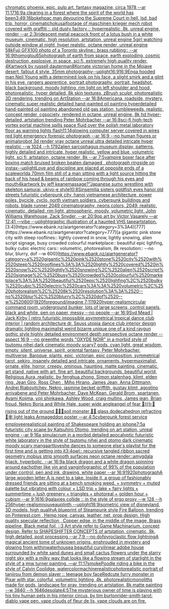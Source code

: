 [chromatic phoenix, epic, pulp art, fantasy magazine, circa 1978 --ar 11:17](https://www.ebank.nz/aiartgenerator?category=chromatic%2520phoenix%2C%2520epic%2C%2520pulp%2520art%2C%2520fantasy%2520magazine%2C%2520circa%25201978%2520--ar%252011%3A17)[16:9](https://www.ebank.nz/aiartgenerator?category=16%3A9)[a clearing in a forest where the spirit of the world has been](https://www.ebank.nz/aiartgenerator?category=a%2520clearing%2520in%2520a%2520forest%2520where%2520the%2520spirit%2520of%2520the%2520world%2520has%2520been)[3:4](https://www.ebank.nz/aiartgenerator?category=3%3A4)[9:16](https://www.ebank.nz/aiartgenerator?category=9%3A16)[bokeh](https://www.ebank.nz/aiartgenerator?category=bokeh)[pac man devouring the Supreme Court in hell, lsd, bad trip, horror, cinematic](https://www.ebank.nz/aiartgenerator?category=pac%2520man%2520devouring%2520the%2520Supreme%2520Court%2520in%2520hell%2C%2520lsd%2C%2520bad%2520trip%2C%2520horror%2C%2520cinematic)[hokusai](https://www.ebank.nz/aiartgenerator?category=hokusai)[footage of maschinen krieger mech robot covered with graffiti :: old dusty factory :: hyperrealistic, 8k, unreal engine, render --ar 2:3](https://www.ebank.nz/aiartgenerator?category=footage%2520of%2520maschinen%2520krieger%2520mech%2520robot%2520covered%2520with%2520graffiti%2520%3A%3A%2520old%2520dusty%2520factory%2520%3A%3A%2520hyperrealistic%2C%25208k%2C%2520unreal%2520engine%2C%2520render%2520--ar%25202%3A3)[iridescent metal peacock front of a lotus bush in a white museum, cinematic, high resolution, artstation, unreal engine 5](https://www.ebank.nz/aiartgenerator?category=iridescent%2520metal%2520peacock%2520front%2520of%2520a%2520lotus%2520bush%2520in%2520a%2520white%2520museum%2C%2520cinematic%2C%2520high%2520resolution%2C%2520artstation%2C%2520unreal%2520engine%25205)[girl watching outside window at night, hyper realstic, octane render, unreal engine 5](https://www.ebank.nz/aiartgenerator?category=girl%2520watching%2520outside%2520window%2520at%2520night%2C%2520hyper%2520realstic%2C%2520octane%2520render%2C%2520unreal%2520engine%25205)[8k](https://www.ebank.nz/aiartgenerator?category=8k)[Fuji GFX100 photo of a Toronto skyline:: brass rubbing::  --ar 16:9](https://www.ebank.nz/aiartgenerator?category=Fuji%2520GFX100%2520photo%2520of%2520a%2520Toronto%2520skyline%3A%3A%2520brass%2520rubbing%3A%3A%2520%2520--ar%252016%3A9)[thomoglou](https://www.ebank.nz/aiartgenerator?category=thomoglou)[65](https://www.ebank.nz/aiartgenerator?category=65)[photograph of earth from space, earth exploding, cosmic destruction, explosive, in space, sci fi, extremely high quality render, 4K](https://www.ebank.nz/aiartgenerator?category=photograph%2520of%2520earth%2520from%2520space%2C%2520earth%2520exploding%2C%2520cosmic%2520destruction%2C%2520explosive%2C%2520in%2520space%2C%2520sci%2520fi%2C%2520extremely%2520high%2520quality%2520render%2C%25204K)[artwork by russell dauterman](https://www.ebank.nz/aiartgenerator?category=artwork%2520by%2520russell%2520dauterman)[8K](https://www.ebank.nz/aiartgenerator?category=8K)[ornate victorian home in the Mojave desert, fallout 4 style, 35mm photography](https://www.ebank.nz/aiartgenerator?category=ornate%2520victorian%2520home%2520in%2520the%2520Mojave%2520desert%2C%2520fallout%25204%2520style%2C%252035mm%2520photography)[--uplight](https://www.ebank.nz/aiartgenerator?category=--uplight)[16:9](https://www.ebank.nz/aiartgenerator?category=16%3A9)[16:9](https://www.ebank.nz/aiartgenerator?category=16%3A9)[Eng](https://www.ebank.nz/aiartgenerator?category=Eng)[a hooded man Neil Young with a determined look on his face, a slight smirk and a glint in his eye, rangers apprentice, portrait photography, portrait, headshot, black background, moody lighting, rim light on left shoulder and hood, photorealistic, hyper detailed, 8k skin textures, zBrush sculpt, photorealistic 3D rendering, trending on ArtStation --ar 16:8](https://www.ebank.nz/aiartgenerator?category=a%2520hooded%2520man%2520Neil%2520Young%2520with%2520a%2520determined%2520look%2520on%2520his%2520face%2C%2520a%2520slight%2520smirk%2520and%2520a%2520glint%2520in%2520his%2520eye%2C%2520rangers%2520apprentice%2C%2520portrait%2520photography%2C%2520portrait%2C%2520headshot%2C%2520black%2520background%2C%2520moody%2520lighting%2C%2520rim%2520light%2520on%2520left%2520shoulder%2520and%2520hood%2C%2520photorealistic%2C%2520hyper%2520detailed%2C%25208k%2520skin%2520textures%2C%2520zBrush%2520sculpt%2C%2520photorealistic%25203D%2520rendering%2C%2520trending%2520on%2520ArtStation%2520--ar%252016%3A8)[Americana, roadside, mystery, cinematic super realistic detailed hand-painted oil painting  hyperdetailed hand-painted oil painting  abandoned old gas station, tumbleweeds,  realistic,  concept render, cgsociety, rendered in octane, unreal engine, 8k hd hyper-detailed, artstation trending Peter Mohrbacher --ar 16:8](https://www.ebank.nz/aiartgenerator?category=Americana%2C%2520roadside%2C%2520mystery%2C%2520cinematic%2520super%2520realistic%2520detailed%2520hand-painted%2520oil%2520painting%2520%2520hyperdetailed%2520hand-painted%2520oil%2520painting%2520%2520abandoned%2520old%2520gas%2520station%2C%2520tumbleweeds%2C%2520%2520realistic%2C%2520%2520concept%2520render%2C%2520cgsociety%2C%2520rendered%2520in%2520octane%2C%2520unreal%2520engine%2C%25208k%2520hd%2520hyper-detailed%2C%2520artstation%2520trending%2520Peter%2520Mohrbacher%2520--ar%252016%3A8)[sci-fi high-tech vortex portal machine spills space fluid over the polish metal laboratory floor as warning lights flash](https://www.ebank.nz/aiartgenerator?category=sci-fi%2520high-tech%2520vortex%2520portal%2520machine%2520spills%2520space%2520fluid%2520over%2520the%2520polish%2520metal%2520laboratory%2520floor%2520as%2520warning%2520lights%2520flash)[11:14](https://www.ebank.nz/aiartgenerator?category=11%3A14)[glowing computer server covered in wires red light emergency forensic photograph --ar 16:9 --no human figures or animals](https://www.ebank.nz/aiartgenerator?category=glowing%2520computer%2520server%2520covered%2520in%2520wires%2520red%2520light%2520emergency%2520forensic%2520photograph%2520--ar%252016%3A9%2520--no%2520human%2520figures%2520or%2520animals)[robot 3d render vray octane unreal ultra detailed intricate hyper realistic --w 1024 --h 1792](https://www.ebank.nz/aiartgenerator?category=robot%25203d%2520render%2520vray%2520octane%2520unreal%2520ultra%2520detailed%2520intricate%2520hyper%2520realistic%2520--w%25201024%2520--h%25201792)[alien sarcophagus museum display, patterns, highly detailed and intricate, hyper realistic, yellow and blue, volumetric light, sci fi, artstation, octane render, 8k --ar 7:5](https://www.ebank.nz/aiartgenerator?category=alien%2520sarcophagus%2520museum%2520display%2C%2520patterns%2C%2520highly%2520detailed%2520and%2520intricate%2C%2520hyper%2520realistic%2C%2520yellow%2520and%2520blue%2C%2520volumetric%2520light%2C%2520sci%2520fi%2C%2520artstation%2C%2520octane%2520render%2C%25208k%2520--ar%25207%3A5)[vampire boxer face after boxing match bruised broken beaten damaged , photograph ringside on instax](https://www.ebank.nz/aiartgenerator?category=vampire%2520boxer%2520face%2520after%2520boxing%2520match%2520bruised%2520broken%2520beaten%2520damaged%2520%2C%2520photograph%2520ringside%2520on%2520instax)[--uplight](https://www.ebank.nz/aiartgenerator?category=--uplight)[Love and discipline are placed at opposite ends of a scale](https://www.ebank.nz/aiartgenerator?category=Love%2520and%2520discipline%2520are%2520placed%2520at%2520opposite%2520ends%2520of%2520a%2520scale)[world](https://www.ebank.nz/aiartgenerator?category=world)[a 70mm film still of a man sitting with a light source hitting the back of his head & beams of rainbow coming through his eyes and mouth](https://www.ebank.nz/aiartgenerator?category=a%252070mm%2520film%2520still%2520of%2520a%2520man%2520sitting%2520with%2520a%2520light%2520source%2520hitting%2520the%2520back%2520of%2520his%2520head%2520%26%2520beams%2520of%2520rainbow%2520coming%2520through%2520his%2520eyes%2520and%2520mouth)[4k](https://www.ebank.nz/aiartgenerator?category=4k)[artwork by jeff keane](https://www.ebank.nz/aiartgenerator?category=artwork%2520by%2520jeff%2520keane)[massage?"](https://www.ebank.nz/aiartgenerator?category=massage%3F%22)[Japanese sumo wrestling with skeleton samurai, ukiyo-e style](https://www.ebank.nz/aiartgenerator?category=Japanese%2520sumo%2520wrestling%2520with%2520skeleton%2520samurai%2C%2520ukiyo-e%2520style)[10:8](https://www.ebank.nz/aiartgenerator?category=10%3A8)[Sinsemilia sisters goldfish eyes hanoi old streets futuristic cyberpunk city, hanoi vietnamese architecture, power poles, bycicle, cyclo, north vietnam soldiers, cyberpunk buildings and robots, blade runner 2049 cinematography, neons colors, 2049, realistic, cinematic, detailed, rim light, atmospheric, moody, volumetric light, John Williams Warehouse, Zack Snyder, --ar 20:9](https://www.ebank.nz/aiartgenerator?category=Sinsemilia%2520sisters%2520goldfish%2520eyes%2520hanoi%2520old%2520streets%2520futuristic%2520cyberpunk%2520city%2C%2520hanoi%2520vietnamese%2520architecture%2C%2520power%2520poles%2C%2520bycicle%2C%2520cyclo%2C%2520north%2520vietnam%2520soldiers%2C%2520cyberpunk%2520buildings%2520and%2520robots%2C%2520blade%2520runner%25202049%2520cinematography%2C%2520neons%2520colors%2C%25202049%2C%2520realistic%2C%2520cinematic%2C%2520detailed%2C%2520rim%2520light%2C%2520atmospheric%2C%2520moody%2C%2520volumetric%2520light%2C%2520John%2520Williams%2520Warehouse%2C%2520Zack%2520Snyder%2C%2520--ar%252020%3A9)[op art by Victor Vasarely —ar 12:41 —vibe --uplight](https://www.ebank.nz/aiartgenerator?category=op%2520art%2520by%2520Victor%2520Vasarely%2520%E2%80%94ar%252012%3A41%2520%E2%80%94vibe%2520--uplight)[graphic illustration of a haunted VHS tape](https://www.ebank.nz/aiartgenerator?category=graphic%2520illustration%2520of%2520a%2520haunted%2520VHS%2520tape)[artstation.](https://www.ebank.nz/aiartgenerator?category=artstation.)[3:4](https://www.ebank.nz/aiartgenerator?category=3%3A4)[777](https://www.ebank.nz/aiartgenerator?category=777)[a gigantic pink stone city with steep rooflines:: lightly covered in snow, lightly snowing, alien script signage, busy crowded colourful marketplace:: beautiful epic lighfing, bulky cubic electric cars:: volumetric, photorealism, 8k resolution:: --no blur, blurry, dof --w 600](https://www.ebank.nz/aiartgenerator?category=a%2520gigantic%2520pink%2520stone%2520city%2520with%2520steep%2520rooflines%3A%3A%2520lightly%2520covered%2520in%2520snow%2C%2520lightly%2520snowing%2C%2520alien%2520script%2520signage%2C%2520busy%2520crowded%2520colourful%2520marketplace%3A%3A%2520beautiful%2520epic%2520lighfing%2C%2520bulky%2520cubic%2520electric%2520cars%3A%3A%2520volumetric%2C%2520photorealism%2C%25208k%2520resolution%3A%3A%2520--no%2520blur%2C%2520blurry%2C%2520dof%2520--w%2520600)[1920](https://www.ebank.nz/aiartgenerator?category=1920)[foregound](https://www.ebank.nz/aiartgenerator?category=foregound)[/imagine 7:11](https://www.ebank.nz/aiartgenerator?category=/imagine%25207%3A11)[1920](https://www.ebank.nz/aiartgenerator?category=1920)[hyper-realism](https://www.ebank.nz/aiartgenerator?category=hyper-realism)[circular command room, underground bunker, lots of large screens, control panels, black and white, pen on paper, messy --no people --ar 16:9](https://www.ebank.nz/aiartgenerator?category=circular%2520command%2520room%2C%2520underground%2520bunker%2C%2520lots%2520of%2520large%2520screens%2C%2520control%2520panels%2C%2520black%2520and%2520white%2C%2520pen%2520on%2520paper%2C%2520messy%2520--no%2520people%2520--ar%252016%3A9)[Syd Mead | Jack Kirby | retro futuristic impossible asymmetrical tropical dance club interior | random architecture dr. Seuss utopia dance club interior design dramatic lighting maximalist weird bizarre unique one of a kind raygun gothic style highly detailed environment depth perspective octane render --aspect 16:9 --no green](https://www.ebank.nz/aiartgenerator?category=Syd%2520Mead%2520%7C%2520Jack%2520Kirby%2520%7C%2520retro%2520futuristic%2520impossible%2520asymmetrical%2520tropical%2520dance%2520club%2520interior%2520%7C%2520random%2520architecture%2520dr.%2520Seuss%2520utopia%2520dance%2520club%2520interior%2520design%2520dramatic%2520lighting%2520maximalist%2520weird%2520bizarre%2520unique%2520one%2520of%2520a%2520kind%2520raygun%2520gothic%2520style%2520highly%2520detailed%2520environment%2520depth%2520perspective%2520octane%2520render%2520--aspect%252016%3A9%2520--no%2520green)[the words "OXYDE NOIR" in a morbid style of tsutomu nihei dark cinematic moody scary](https://www.ebank.nz/aiartgenerator?category=the%2520words%2520%22OXYDE%2520NOIR%22%2520in%2520a%2520morbid%2520style%2520of%2520tsutomu%2520nihei%2520dark%2520cinematic%2520moody%2520scary)[7 gods, cyan light, great wisdom, empty, silent, universe, spirit, oriental fantasy, Peter Mohrbacher, multiverse, Baroque, plants, epic, victorian, epic composition, symmetrical tarot, sekiro, insanely detailed and intricate, ornaments, hypermaximalist, ornate, elite, horror, creepy, ominous, haunting, matte painting, cinematic, art stand, native with art, fine art, beautiful backgrounds, beautiful world, Religious Aura, realistic, by fenghua zhong, Simon stalenhag, klimt, elden ring, Jean Giro, Ross Chen , Miho Hirano, James Jean, Anna Dittmann, Andrei Riabovitchev, Nekro, jasmine becket griffith, gustav klimt, agostino arrivabene and Peter Mohrbacher, Dave McKean, Gerald Brom, spartanen, Ayami Kojima, yoji shinkawa, Ashley Wood, craig mullins, James jean, Brian froud, Nekro Borja and While Hale, super wide angle](https://www.ebank.nz/aiartgenerator?category=7%2520gods%2C%2520cyan%2520light%2C%2520great%2520wisdom%2C%2520empty%2C%2520silent%2C%2520universe%2C%2520spirit%2C%2520oriental%2520fantasy%2C%2520Peter%2520Mohrbacher%2C%2520multiverse%2C%2520Baroque%2C%2520plants%2C%2520epic%2C%2520victorian%2C%2520epic%2520composition%2C%2520symmetrical%2520tarot%2C%2520sekiro%2C%2520insanely%2520detailed%2520and%2520intricate%2C%2520ornaments%2C%2520hypermaximalist%2C%2520ornate%2C%2520elite%2C%2520horror%2C%2520creepy%2C%2520ominous%2C%2520haunting%2C%2520matte%2520painting%2C%2520cinematic%2C%2520art%2520stand%2C%2520native%2520with%2520art%2C%2520fine%2520art%2C%2520beautiful%2520backgrounds%2C%2520beautiful%2520world%2C%2520Religious%2520Aura%2C%2520realistic%2C%2520by%2520fenghua%2520zhong%2C%2520Simon%2520stalenhag%2C%2520klimt%2C%2520elden%2520ring%2C%2520Jean%2520Giro%2C%2520Ross%2520Chen%2520%2C%2520Miho%2520Hirano%2C%2520James%2520Jean%2C%2520Anna%2520Dittmann%2C%2520Andrei%2520Riabovitchev%2C%2520Nekro%2C%2520jasmine%2520becket%2520griffith%2C%2520gustav%2520klimt%2C%2520agostino%2520arrivabene%2520and%2520Peter%2520Mohrbacher%2C%2520Dave%2520McKean%2C%2520Gerald%2520Brom%2C%2520spartanen%2C%2520Ayami%2520Kojima%2C%2520yoji%2520shinkawa%2C%2520Ashley%2520Wood%2C%2520craig%2520mullins%2C%2520James%2520jean%2C%2520Brian%2520froud%2C%2520Nekro%2520Borja%2520and%2520While%2520Hale%2C%2520super%2520wide%2520angle)[angel of fear 💉⛓🪱🍄rising out of the ground 🧩🦚🐍soil monster 💍🥽 glass dodecahedron refracting 🦋🕸 light leaks Armageddon poster —ar 4:5](https://www.ebank.nz/aiartgenerator?category=angel%2520of%2520fear%2520%F0%9F%92%89%E2%9B%93%F0%9F%AA%B1%F0%9F%8D%84rising%2520out%2520of%2520the%2520ground%2520%F0%9F%A7%A9%F0%9F%A6%9A%F0%9F%90%8Dsoil%2520monster%2520%F0%9F%92%8D%F0%9F%A5%BD%2520glass%2520dodecahedron%2520refracting%2520%F0%9F%A6%8B%F0%9F%95%B8%2520light%2520leaks%2520Armageddon%2520poster%2520%E2%80%94ar%25204%3A5)[cyberpunk forest service employee](https://www.ebank.nz/aiartgenerator?category=cyberpunk%2520forest%2520service%2520employee)[realistic](https://www.ebank.nz/aiartgenerator?category=realistic)[oil painting of Shakespeare holding an iphone](https://www.ebank.nz/aiartgenerator?category=oil%2520painting%2520of%2520Shakespeare%2520holding%2520an%2520iphone)[7:5](https://www.ebank.nz/aiartgenerator?category=7%3A5)[a futuristic city scape by Katsuhiro Otomo, trending on art station, unreal engine --ar 9:16](https://www.ebank.nz/aiartgenerator?category=a%2520futuristic%2520city%2520scape%2520by%2520Katsuhiro%2520Otomo%2C%2520trending%2520on%2520art%2520station%2C%2520unreal%2520engine%2520--ar%25209%3A16)[a simulacrum in a morbid detailed apocalyptic futuristic white laboratory in the style of tsutomu nihei and otomo dark cinematic moody scary manga](https://www.ebank.nz/aiartgenerator?category=a%2520simulacrum%2520in%2520a%2520morbid%2520detailed%2520apocalyptic%2520futuristic%2520white%2520laboratory%2520in%2520the%2520style%2520of%2520tsutomu%2520nihei%2520and%2520otomo%2520dark%2520cinematic%2520moody%2520scary%2520manga)[art](https://www.ebank.nz/aiartgenerator?category=art)[love](https://www.ebank.nz/aiartgenerator?category=love)[she dances to someone else's playlist for the first time and is getting into it](https://www.ebank.nz/aiartgenerator?category=she%2520dances%2520to%2520someone%2520else%27s%2520playlist%2520for%2520the%2520first%2520time%2520and%2520is%2520getting%2520into%2520it)[3:4](https://www.ebank.nz/aiartgenerator?category=3%3A4)[owl:: recursive tangled ribbon sacred geometry mobius strip smooth surfaces neon octane render::](https://www.ebank.nz/aiartgenerator?category=owl%3A%3A%2520recursive%2520tangled%2520ribbon%2520sacred%2520geometry%2520mobius%2520strip%2520smooth%2520surfaces%2520neon%2520octane%2520render%3A%3A)[amygdala hijack.  hyperbolic.  --ar 16:9](https://www.ebank.nz/aiartgenerator?category=amygdala%2520hijack.%2520%2520hyperbolic.%2520%2520--ar%252016%3A9)[a black dragon and a white dragon spinning around eachother like yin and yang](https://www.ebank.nz/aiartgenerator?category=a%2520black%2520dragon%2520and%2520a%2520white%2520dragon%2520spinning%2520around%2520eachother%2520like%2520yin%2520and%2520yang)[infographic of 99% of the population under control, pen and ink, drawing, white paper --ar 16:9](https://www.ebank.nz/aiartgenerator?category=infographic%2520of%252099%25%2520of%2520the%2520population%2520under%2520control%2C%2520pen%2520and%2520ink%2C%2520drawing%2C%2520white%2520paper%2520--ar%252016%3A9)[1920](https://www.ebank.nz/aiartgenerator?category=1920)[photograph](https://www.ebank.nz/aiartgenerator?category=photograph)[A large wooden letter A is next to a lake. Inside it, a group of fashionably dressed friends are sitting at a bench smoking weed.  + symmetry + muted palette but vibrating with colour + LSD trip + lake + fairy lights + summertime + lush greenery + triangles + photoreal + golden hour + cubism --ar 9:16](https://www.ebank.nz/aiartgenerator?category=A%2520large%2520wooden%2520letter%2520A%2520is%2520next%2520to%2520a%2520lake.%2520Inside%2520it%2C%2520a%2520group%2520of%2520fashionably%2520dressed%2520friends%2520are%2520sitting%2520at%2520a%2520bench%2520smoking%2520weed.%2520%2520%2B%2520symmetry%2520%2B%2520muted%2520palette%2520but%2520vibrating%2520with%2520colour%2520%2B%2520LSD%2520trip%2520%2B%2520lake%2520%2B%2520fairy%2520lights%2520%2B%2520summertime%2520%2B%2520lush%2520greenery%2520%2B%2520triangles%2520%2B%2520photoreal%2520%2B%2520golden%2520hour%2520%2B%2520cubism%2520--ar%25209%3A16)[16:9](https://www.ebank.nz/aiartgenerator?category=16%3A9)[galaxies collide :: in the style of ergo proxy --w 128 --h 256](https://www.ebank.nz/aiartgenerator?category=galaxies%2520collide%2520%3A%3A%2520in%2520the%2520style%2520of%2520ergo%2520proxy%2520--w%2520128%2520--h%2520256)[hyper-realism](https://www.ebank.nz/aiartgenerator?category=hyper-realism)[nouveau](https://www.ebank.nz/aiartgenerator?category=nouveau)[plinth,](https://www.ebank.nz/aiartgenerator?category=plinth%2C)[--uplight](https://www.ebank.nz/aiartgenerator?category=--uplight)[16:9](https://www.ebank.nz/aiartgenerator?category=16%3A9)[isometric view of disneyland, 3D models, high quality](https://www.ebank.nz/aiartgenerator?category=isometric%2520view%2520of%2520disneyland%2C%25203D%2520models%2C%2520high%2520quality)[A blueprint of Steampunk style Fire Balloon,  trending on Pinterest.com  , Hemp rope, canvas, leather, net, prop design, High quality specular reflection , Copper  edge, in the middle of the image, Brass pipeline,  Black metal foil,  ::3  Art style refer to Game Machinarium.  concept design, Refer to SHAPESHIFTER CONCEPTS  of artstation, cinematic,  8k, high detailed,  post processing    --ar 7:9   --no dof](https://www.ebank.nz/aiartgenerator?category=A%2520blueprint%2520of%2520Steampunk%2520style%2520Fire%2520Balloon%2C%2520%2520trending%2520on%2520Pinterest.com%2520%2520%2C%2520Hemp%2520rope%2C%2520canvas%2C%2520leather%2C%2520net%2C%2520prop%2520design%2C%2520High%2520quality%2520specular%2520reflection%2520%2C%2520Copper%2520%2520edge%2C%2520in%2520the%2520middle%2520of%2520the%2520image%2C%2520Brass%2520pipeline%2C%2520%2520Black%2520metal%2520foil%2C%2520%2520%3A%3A3%2520%2520Art%2520style%2520refer%2520to%2520Game%2520Machinarium.%2520%2520concept%2520design%2C%2520Refer%2520to%2520SHAPESHIFTER%2520CONCEPTS%2520%2520of%2520artstation%2C%2520cinematic%2C%2520%25208k%2C%2520high%2520detailed%2C%2520%2520post%2520processing%2520%2520%2520%2520--ar%25207%3A9%2520%2520%2520--no%2520dof)[pyroclastic flow lightning](https://www.ebank.nz/aiartgenerator?category=pyroclastic%2520flow%2520lightning)[A magical ancient tome of unknown origins, enshrouded in mystery and glowing from within](https://www.ebank.nz/aiartgenerator?category=A%2520magical%2520ancient%2520tome%2520of%2520unknown%2520origins%2C%2520enshrouded%2520in%2520mystery%2520and%2520glowing%2520from%2520within)[waterhouse](https://www.ebank.nz/aiartgenerator?category=waterhouse)[a beautiful curvilinear adobe house surrounded by white sand dunes and small cactus flowers under the starry night sky with a milky way that looks like a flowing stream of starlight in the style of a jmw turner painting. —ar 11:17](https://www.ebank.nz/aiartgenerator?category=a%2520beautiful%2520curvilinear%2520adobe%2520house%2520surrounded%2520by%2520white%2520sand%2520dunes%2520and%2520small%2520cactus%2520flowers%2520under%2520the%2520starry%2520night%2520sky%2520with%2520a%2520milky%2520way%2520that%2520looks%2520like%2520a%2520flowing%2520stream%2520of%2520starlight%2520in%2520the%2520style%2520of%2520a%2520jmw%2520turner%2520painting.%2520%E2%80%94ar%252011%3A17)[smoke](https://www.ebank.nz/aiartgenerator?category=smoke)[Poodle riding a bike in the style of Calvin Coolidge, watercolor](https://www.ebank.nz/aiartgenerator?category=Poodle%2520riding%2520a%2520bike%2520in%2520the%2520style%2520of%2520Calvin%2520Coolidge%2C%2520watercolor)[machine](https://www.ebank.nz/aiartgenerator?category=machine)[realistic](https://www.ebank.nz/aiartgenerator?category=realistic)[photorealistic portrait of tanjirou from demon slayer :: teenage boy face](https://www.ebank.nz/aiartgenerator?category=photorealistic%2520portrait%2520of%2520tanjirou%2520from%2520demon%2520slayer%2520%3A%3A%2520teenage%2520boy%2520face)[Red](https://www.ebank.nz/aiartgenerator?category=Red)[cute furry monster in Pixar with star, colorful, volumetric lighting, 4k, photorealistic](https://www.ebank.nz/aiartgenerator?category=cute%2520furry%2520monster%2520in%2520Pixar%2520with%2520star%2C%2520colorful%2C%2520volumetric%2520lighting%2C%25204k%2C%2520photorealistic)[monoliths made for gods, landscape for pray, trending on artstation, 8k matte painting --w 3840 --h 1646](https://www.ebank.nz/aiartgenerator?category=monoliths%2520made%2520for%2520gods%2C%2520landscape%2520for%2520pray%2C%2520trending%2520on%2520artstation%2C%25208k%2520matte%2520painting%2520--w%25203840%2520--h%25201646)[desolate](https://www.ebank.nz/aiartgenerator?category=desolate)[4:5](https://www.ebank.nz/aiartgenerator?category=4%3A5)[](https://www.ebank.nz/aiartgenerator?category=)[The mysterious owner of time is playing with his tiny human pets in his interior circus, by tim burton](https://www.ebank.nz/aiartgenerator?category=The%2520mysterious%2520owner%2520of%2520time%2520is%2520playing%2520with%2520his%2520tiny%2520human%2520pets%2520in%2520his%2520interior%2520circus%2C%2520by%2520tim%2520burton)[rider-smith tarot: diablo vape pen. vape clouds of fleur de lis, vape clouds are on fire.](https://www.ebank.nz/aiartgenerator?category=rider-smith%2520tarot%3A%2520diablo%2520vape%2520pen.%2520vape%2520clouds%2520of%2520fleur%2520de%2520lis%2C%2520vape%2520clouds%2520are%2520on%2520fire.)